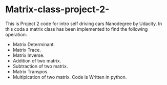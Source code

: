 # Matrix-class-project-2-
This is Project 2 code for intro self driving cars Nanodegree by Udacity. 
In this coda a matrix class has been implemented to find the following operation:
- Matrix Determinant.
- Matrix Trace.
- Matrix Inverse.
- Addition of two matrix.
- Subtraction of two matrix.
- Matrix Transpos.
- Multiplcation of two matrix.
Code is Written in python. 
<m>
